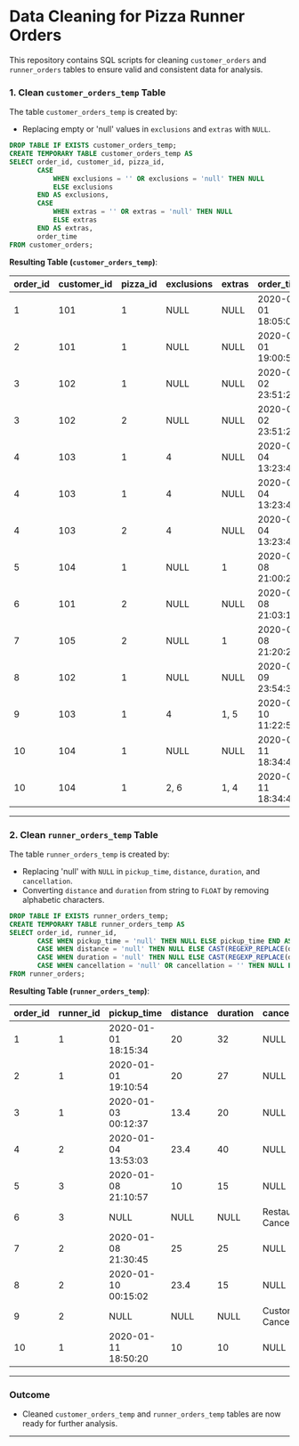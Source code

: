 # **Data Cleaning for Pizza Runner Orders**

This repository contains SQL scripts for cleaning `customer_orders` and `runner_orders` tables to ensure valid and consistent data for analysis.

### **1. Clean `customer_orders_temp` Table**

The table `customer_orders_temp` is created by:
- Replacing empty or 'null' values in `exclusions` and `extras` with `NULL`.

```sql
DROP TABLE IF EXISTS customer_orders_temp;
CREATE TEMPORARY TABLE customer_orders_temp AS
SELECT order_id, customer_id, pizza_id,
       CASE 
           WHEN exclusions = '' OR exclusions = 'null' THEN NULL
           ELSE exclusions
       END AS exclusions,
       CASE 
           WHEN extras = '' OR extras = 'null' THEN NULL
           ELSE extras
       END AS extras,
       order_time
FROM customer_orders;
```

**Resulting Table (`customer_orders_temp`)**:

| order_id | customer_id | pizza_id | exclusions | extras | order_time          |
|----------|-------------|----------|------------|--------|---------------------|
| 1        | 101         | 1        | NULL       | NULL   | 2020-01-01 18:05:02 |
| 2        | 101         | 1        | NULL       | NULL   | 2020-01-01 19:00:52 |
| 3        | 102         | 1        | NULL       | NULL   | 2020-01-02 23:51:23 |
| 3        | 102         | 2        | NULL       | NULL   | 2020-01-02 23:51:23 |
| 4        | 103         | 1        | 4          | NULL   | 2020-01-04 13:23:46 |
| 4        | 103         | 1        | 4          | NULL   | 2020-01-04 13:23:46 |
| 4        | 103         | 2        | 4          | NULL   | 2020-01-04 13:23:46 |
| 5        | 104         | 1        | NULL       | 1      | 2020-01-08 21:00:29 |
| 6        | 101         | 2        | NULL       | NULL   | 2020-01-08 21:03:13 |
| 7        | 105         | 2        | NULL       | 1      | 2020-01-08 21:20:29 |
| 8        | 102         | 1        | NULL       | NULL   | 2020-01-09 23:54:33 |
| 9        | 103         | 1        | 4          | 1, 5   | 2020-01-10 11:22:59 |
| 10       | 104         | 1        | NULL       | NULL   | 2020-01-11 18:34:49 |
| 10       | 104         | 1        | 2, 6       | 1, 4   | 2020-01-11 18:34:49 |

---

### **2. Clean `runner_orders_temp` Table**

The table `runner_orders_temp` is created by:
- Replacing 'null' with `NULL` in `pickup_time`, `distance`, `duration`, and `cancellation`.
- Converting `distance` and `duration` from string to `FLOAT` by removing alphabetic characters.

```sql
DROP TABLE IF EXISTS runner_orders_temp;
CREATE TEMPORARY TABLE runner_orders_temp AS
SELECT order_id, runner_id,
       CASE WHEN pickup_time = 'null' THEN NULL ELSE pickup_time END AS pickup_time,
       CASE WHEN distance = 'null' THEN NULL ELSE CAST(REGEXP_REPLACE(distance, '[a-z]+', '') AS FLOAT) END AS distance,
       CASE WHEN duration = 'null' THEN NULL ELSE CAST(REGEXP_REPLACE(duration, '[a-z]+', '') AS FLOAT) END AS duration,
       CASE WHEN cancellation = 'null' OR cancellation = '' THEN NULL ELSE cancellation END AS cancellation
FROM runner_orders;
```

**Resulting Table (`runner_orders_temp`)**:

| order_id | runner_id | pickup_time           | distance | duration | cancellation       |
|----------|-----------|-----------------------|----------|----------|--------------------|
| 1        | 1         | 2020-01-01 18:15:34   | 20       | 32       | NULL               |
| 2        | 1         | 2020-01-01 19:10:54   | 20       | 27       | NULL               |
| 3        | 1         | 2020-01-03 00:12:37   | 13.4     | 20       | NULL               |
| 4        | 2         | 2020-01-04 13:53:03   | 23.4     | 40       | NULL               |
| 5        | 3         | 2020-01-08 21:10:57   | 10       | 15       | NULL               |
| 6        | 3         | NULL                  | NULL     | NULL     | Restaurant Cancellation |
| 7        | 2         | 2020-01-08 21:30:45   | 25       | 25       | NULL               |
| 8        | 2         | 2020-01-10 00:15:02   | 23.4     | 15       | NULL               |
| 9        | 2         | NULL                  | NULL     | NULL     | Customer Cancellation |
| 10       | 1         | 2020-01-11 18:50:20   | 10       | 10       | NULL               |

---

### **Outcome**
- Cleaned `customer_orders_temp` and `runner_orders_temp` tables are now ready for further analysis.

---
